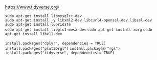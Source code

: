 https://www.tidyverse.org/  

```sudo apt-get install libmysql++-dev```  
```sudo apt-get install -y libxml2-dev libcurl4-openssl-dev libssl-dev```  
```sudo apt-get install lubridate```  
```sudo apt-get install libglu1-mesa-dev```
```sudo apt-get install xorg``` 
```sudo apt-get install libx11-dev``` 

```install.packages("dplyr", dependencies = TRUE)```
``` ```
```install.packages("plot3Drgl")```
```install.packages("rgl")```
```install.packages("tidyverse", dependencies = TRUE)```
